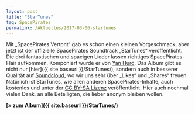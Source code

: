 ```yaml
---
layout: post
title: "StarTunes"
tag: SpacePirates
permalink: /Aktuelles/2017-03-06-startunes
---
```


Mit &bdquo;SpacePirates Vertont&ldquo; gab es schon einen kleinen Vorgeschmack, aber jetzt ist der offizielle SpacePirates Soundtrack &bdquo;StarTunes&ldquo; veröffentlicht. Die drei fantastischen und spacigen Lieder lassen richtiges SpacePirates-Flair aufkommen. Komponiert wurde er von [Yan Hurd](http:/yanhurd.com/). Das Album gibt es nicht nur [hier]({{ site.baseurl }}/StarTunes/), sondern auch in besserer Qualität auf [Soundcloud](https:/soundcloud.com/yan-hurd/sets/spacepirates-startunes), wo wir uns sehr über &bdquo;Likes&ldquo; und &bdquo;Shares&ldquo; freuen. Natürlich ist StarTunes, wie allen anderen SpacePirates-Inhalte, auch kostenlos und unter der [CC BY-SA Lizenz](http:/creativecommons.org/licenses/by-sa/4.0/) veröffentlicht. Hier auch nochmal vielen Dank, an alle Beteiligten, die lieber anonym bleiben wollen.

**[&raquo; zum Album]({{ site.baseurl }}/StarTunes/)**
